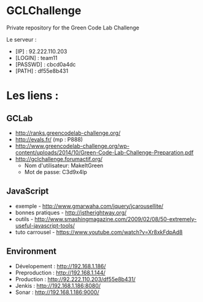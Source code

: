 GCLChallenge
============

Private repository for the Green Code Lab Challenge

Le serveur :

- [IP] : 92.222.110.203
- [LOGIN] : team11
- [PASSWD] : cbcd0a4dc
- [PATH] : df55e8b431


Les liens :
============

GCLab
-----
- http://ranks.greencodelab-challenge.org/
- http://evals.fr/ (mp : P888)
- http://www.greencodelab-challenge.org/wp-content/uploads/2014/10/Green-Code-Lab-Challenge-Preparation.pdf
- http://gclchallenge.forumactif.org/
  - Nom d'utilisateur: MakeItGreen
  - Mot de passe: C3d9x4lp

JavaScript
-----------
- exemple - http://www.gmarwaha.com/jquery/jcarousellite/
- bonnes pratiques - http://jstherightway.org/
- outils - http://www.smashingmagazine.com/2009/02/08/50-extremely-useful-javascript-tools/
- tuto carrousel - https://www.youtube.com/watch?v=Xr8xkFdpAd8

Environment
----------------
- Dévelopement : http://192.168.1.186/
- Preproduction : http://192.168.1.144/
- Production : http://92.222.110.203/df55e8b431/
- Jenkis : http://192.168.1.186:8080/
- Sonar : http://192.168.1.186:9000/



